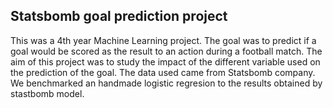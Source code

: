 ## Statsbomb goal prediction project

This was a 4th year Machine Learning project. The goal was to predict if a goal would be scored as the result to an action during a football match. The aim of this project was to study the impact of the different variable used on the prediction of the goal.
The data used came from Statsbomb company. We benchmarked an handmade logistic regresion to the results obtained by stastbomb model.
